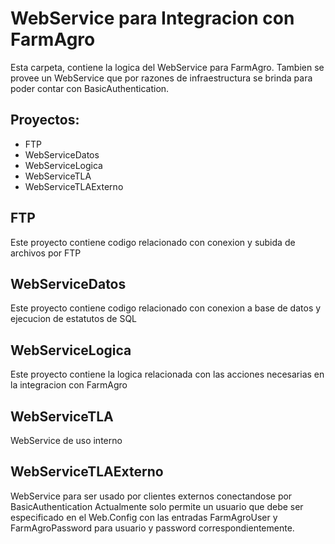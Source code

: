 WebService para Integracion con FarmAgro
========================================

Esta carpeta, contiene la logica del WebService para FarmAgro.
Tambien se provee un WebService que por razones de infraestructura se brinda
para poder contar con BasicAuthentication.

Proyectos:
----------

* FTP
* WebServiceDatos
* WebServiceLogica
* WebServiceTLA
* WebServiceTLAExterno

FTP
---

Este proyecto contiene codigo relacionado con conexion y subida de archivos por FTP

WebServiceDatos
---------------

Este proyecto contiene codigo relacionado con conexion a base de datos y ejecucion de estatutos de SQL

WebServiceLogica
----------------

Este proyecto contiene la logica relacionada con las acciones necesarias en la integracion con FarmAgro

WebServiceTLA
-------------

WebService de uso interno

WebServiceTLAExterno
--------------------

WebService para ser usado por clientes externos conectandose por BasicAuthentication
Actualmente solo permite un usuario que debe ser especificado en el Web.Config
con las entradas FarmAgroUser y FarmAgroPassword para usuario y password correspondientemente.
